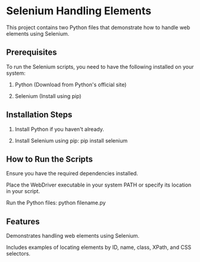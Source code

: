 # Selenium Handling Elements

This project contains two Python files that demonstrate how to handle web elements using Selenium.

## Prerequisites

To run the Selenium scripts, you need to have the following installed on your system:

1. Python (Download from Python's official site)

2. Selenium (Install using pip)

## Installation Steps

1. Install Python if you haven't already.

2. Install Selenium using pip: pip install selenium



## How to Run the Scripts

Ensure you have the required dependencies installed.

Place the WebDriver executable in your system PATH or specify its location in your script.

Run the Python files: python filename.py

## Features

Demonstrates handling web elements using Selenium.

Includes examples of locating elements by ID, name, class, XPath, and CSS selectors.
